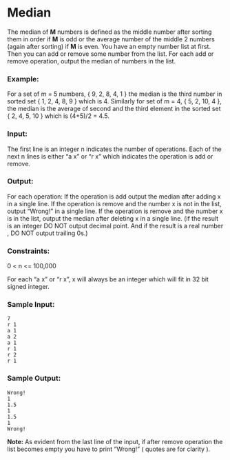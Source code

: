 Median
======

The median of **M** numbers is defined as the middle number after sorting them in order if **M** is odd or the average number of the middle 2 numbers (again after sorting) if **M** is even. You have an empty number list at first. Then you can add or remove some number from the list. For each add or remove operation, output the median of numbers in the list.

### Example:

For a set of m = 5 numbers, { 9, 2, 8, 4, 1 } the median is the third number in sorted set { 1, 2, 4, 8, 9 } which is 4. Similarly for set of m = 4, { 5, 2, 10, 4 }, the median is the average of second and the third element in the sorted set { 2, 4, 5, 10 } which is (4+5)/2 = 4.5.

### Input:

The first line is an integer n indicates the number of operations. Each of the next n lines is either “a x” or “r x” which indicates the operation is add or remove.

### Output:

For each operation: If the operation is add output the median after adding x in a single line. If the operation is remove and the number x is not in the list, output “Wrong!” in a single line. If the operation is remove and the number x is in the list, output the median after deleting x in a single line. (if the result is an integer DO NOT output decimal point. And if the result is a real number , DO NOT output trailing 0s.)

### Constraints:

0 < n <= 100,000 

For each “a x” or “r x”, x will always be an integer which will fit in 32 bit signed integer.

### Sample Input:

    7
    r 1
    a 1
    a 2
    a 1
    r 1
    r 2
    r 1

### Sample Output:

    Wrong!
    1
    1.5
    1
    1.5
    1
    Wrong!

**Note:** As evident from the last line of the input, if after remove operation the list becomes empty you have to print “Wrong!” ( quotes are for clarity ). 


